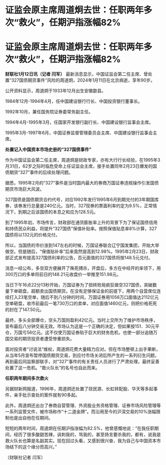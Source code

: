 # 证监会原主席周道炯去世：任职两年多次“救火”，任期沪指涨幅82%

# 证监会原主席周道炯去世：任职两年多次“救火”，任期沪指涨幅82%

**财联社1月12日讯（记者 闫军）**
最新消息显示，中国证监会第二任主席、曾处置“327国债期货事件”风险的周道炯，2024年1月11日在北京病逝，享年90岁。

公开资料显示，周道炯于1933年12月出生安徽歙县。

1984年12月-1994年4月，任中国建设银行行长、中国投资银行董事长。

1992年10月，兼任国务院证券委常务副主任。

1994年4月-1995年3月，任国家开发银行副行长、中国建设银行监事会主席。

1995年3月-1997年6月，中国证券监督管理委员会主席、中国建设银行监事会主席。

**处置记入中国资本市场史册的“327国债事件”**

作为中国证监会第二任主席，周道炯是财政专家，亦有大行行长经验，在1995年3月31日，62岁之际时临危受命上任证监会主席，接手处置同年2月23日爆发的国债期货“327”事件的后续处理问题。

据悉，1995年2月的“327”事件是当时国内最大的券商万国证券违规操作引发国债期货市场巨大风波。

327国债是国债期货合约代号，对应1992年发行1995年6月到期兑付的3年期国库券，该券发行总量是240亿元。当时，327现券的票面利率约定为9.5%，正常情况下，到期之后该国债的本息之和应为128.5元。

到了1995年初，市场传言，财政部在通货膨胀率上升的背景下为了保证国债信用和持债民众利益，将提升“327国债”保值补贴率。按照保值贴息率8%计算，327国债将以132元的价格兑付。

所以，当国债的市价涨到147左右的时候，万国证券联合辽宁国发集团，开始大举做空。但是随后，“保值贴补率”后来竟然提高到12.98%。1995年2月23日，财政部正式发布提高327国债利率的公告，百元面值的327国债将按148.5元兑付。

消息一经公布，多空双方便展开了殊死搏杀，开盘后，多方在中经开的率领下，用300万口的多单将前日的148.21元收盘价一举推至151.98元。

当日下午16点22分13秒开始，万国证券为了扭转败局疯狂做空327国债，突破数量下单砸盘，超额卖出国债期货。在没有足够保证金的前提下，用两个自营席位连续打入23笔空单，随后不到八分钟的时间，万国证券用1056万口面值达2112亿元空单砸盘，收市前最后一笔730万口的卖单，对应面值1460亿元，则把价格死死的封在了147.50元。

最终，多头全部爆仓，空头万国则盈利42亿元。当时上交所为了维护市场秩序，宣布最后八分钟交易无效。市场认为这是一个正确的决定，但如果按151．30元平仓，万国亏56亿元。这不仅使万国证券陷于巨大的财务危机，也使一部分追随万国交易的期货投资者遭受惨重损失。

面对投资者“讨说法”维权，周道炯花费大量精力应对。但在市场整顿上出手果断，从当年5月宣布暂停国债期货交易，到应付市场关闭后所产生的一系列衍生问题，再到最后同监察部联手，对“327”事件的有关责任人员进行了严肃处理，最终妥善处置了这一危机。“救火队长”的名号也自此而来。

**任职两年期间多次救火**

另据财新网报道，1996年，周道炯还处置了琼民源、长虹转配股、华天等多起事件，亲手批示查处的案件就有90多起。

此外，周道炯还出台了券商自营管理、外资股业务资格管理、证券市场风险管理等一系列监管文件，被市场称作“十二道金牌”。而沿用至今的沪深交易的10%涨幅限制也是出自他在任期间。

短短的两年时间，周道炯在任期沪指涨幅为82.5%，他曾感慨地说：“在我任职期间，经历了很多酸甜苦辣，讽刺我的，骂我的，甚至扬言要杀我的，都有，说我是救火队长也算是名副其实。现在回过头看，又感到很兴奋，我为自己与中国资本市场结下的这个缘分而高兴。”

（财联社记者 闫军）

